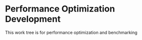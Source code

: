 # Performance Optimization Development
This work tree is for performance optimization and benchmarking
